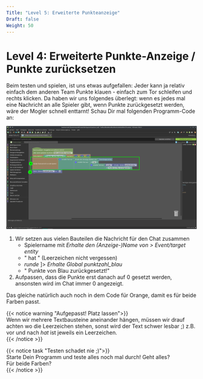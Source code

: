 ```yaml
---
Title: "Level 5: Erweiterte Punkteanzeige"
Draft: false
Weight: 50
---
```


# Level 4: Erweiterte Punkte-Anzeige / Punkte zurücksetzen

Beim testen und spielen, ist uns etwas aufgefallen: Jeder kann ja relativ einfach dem anderen Team Punkte klauen - einfach zum Tor schleifen und rechts klicken. Da haben wir uns folgendes überlegt: wenn es jedes mal eine Nachricht an alle Spieler gibt, wenn Punkte zurückgesetzt werden, wäre der Mogler schnell enttarnt!  Schau Dir mal folgenden Programm-Code an:

![Erweiterung des Codes zum Zurücksetzen](code-erweitern.png)

1. Wir setzen aus vielen Bauteilen die Nachricht für den Chat zusammen  
    - Spielername mit *Erhalte den (Anzeige-)Name von > Event/target entity*
    - " hat " (Leerzeichen nicht vergessen)
    - *runde* ]> *Erhalte Global punktzahl_blau*
    - " Punkte von Blau zurückgesetzt!"
2. Aufpassen, dass die Punkte erst danach auf 0 gesetzt werden, ansonsten wird im Chat immer 0 angezeigt.

Das gleiche natürlich auch noch in dem Code für Orange, damit es für beide Farben passt.

{{< notice warning "Aufgepasst! Platz lassen">}}  
Wenn wir mehrere Textbausteine aneinander hängen, müssen wir drauf achten wo die Leerzeichen stehen, sonst wird der Text schwer lesbar ;)
z.B. vor und nach *hat* ist jeweils ein Leerzeichen.  
{{< /notice >}}

{{< notice task "Testen schadet nie ;)">}}  
Starte Dein Programm und teste alles noch mal durch! Geht alles?  
Für beide Farben?  
{{< /notice >}}

